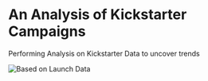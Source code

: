 # An Analysis of Kickstarter Campaigns
Performing Analysis on Kickstarter Data to uncover trends

![Based on Launch Data](path/to/https://github.com/Git-JMO/Kickstarter-Project/commit/20090243019b1e23475826dae8bf32a84cd7599d)

